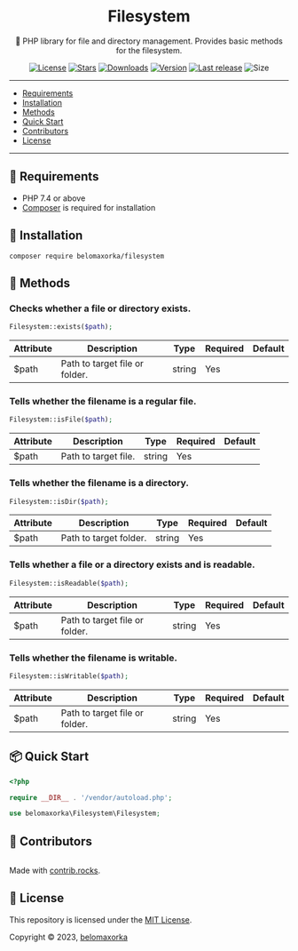 <h1 align="center">Filesystem</h1>
<p align="center">📁 PHP library for file and directory management. Provides basic methods for the filesystem.</p>

<p align="center">
  <a href="https://github.com/belomaxorka/filesystem/blob/main/LICENSE"><img src="https://img.shields.io/github/license/belomaxorka/filesystem" alt="License"></a>
  <a href="https://packagist.org/packages/torrentpier/torrentpier"><img src="https://img.shields.io/packagist/stars/belomaxorka/filesystem" alt="Stars"></a>
  <a href="https://packagist.org/packages/torrentpier/torrentpier"><img src="https://img.shields.io/packagist/dt/belomaxorka/filesystem" alt="Downloads"></a>
  <a href="https://packagist.org/packages/torrentpier/torrentpier"><img src="https://img.shields.io/packagist/v/belomaxorka/filesystem" alt="Version"></a>
  <a href="https://github.com/torrentpier/torrentpier/releases"><img src="https://img.shields.io/github/release-date/belomaxorka/filesystem" alt="Last release"></a>
  <img src="https://img.shields.io/github/repo-size/belomaxorka/filesystem" alt="Size">
</p>

---

- [Requirements](#-requirements)
- [Installation](#-installation)
- [Methods](#-methods)
- [Quick Start](#-quick-start)
- [Contributors](#-contributors)
- [License](#-license)

---

## 🔧 Requirements

* PHP 7.4 or above
* [Composer](https://getcomposer.org) is required for installation

## 💾 Installation

	composer require belomaxorka/filesystem

## 🎲 Methods

### Checks whether a file or directory exists.

```php
Filesystem::exists($path);
```

| Attribute | Description                    | Type   | Required | Default |
|-----------|--------------------------------|--------|----------|---------|
| $path     | Path to target file or folder. | string | Yes      |         |

### Tells whether the filename is a regular file.

```php
Filesystem::isFile($path);
```

| Attribute | Description          | Type   | Required | Default |
|-----------|----------------------|--------|----------|---------|
| $path     | Path to target file. | string | Yes      |         |

### Tells whether the filename is a directory.

```php
Filesystem::isDir($path);
```

| Attribute | Description            | Type   | Required | Default |
|-----------|------------------------|--------|----------|---------|
| $path     | Path to target folder. | string | Yes      |         |

### Tells whether a file or a directory exists and is readable.

```php
Filesystem::isReadable($path);
```

| Attribute | Description                    | Type   | Required | Default |
|-----------|--------------------------------|--------|----------|---------|
| $path     | Path to target file or folder. | string | Yes      |         |

### Tells whether the filename is writable.

```php
Filesystem::isWritable($path);
```

| Attribute | Description                    | Type   | Required | Default |
|-----------|--------------------------------|--------|----------|---------|
| $path     | Path to target file or folder. | string | Yes      |         |

## 📦 Quick Start

```php
<?php

require __DIR__ . '/vendor/autoload.php';

use belomaxorka\Filesystem\Filesystem;
```

## 💚 Contributors

<a href="https://github.com/belomaxorka/filesystem/graphs/contributors">
  <img src="https://contrib.rocks/image?repo=belomaxorka/filesystem"  alt=""/>
</a>

Made with [contrib.rocks](https://contrib.rocks).

## 📖 License

This repository is licensed under the [MIT License](LICENSE).

Copyright © 2023, [belomaxorka](https://github.com/belomaxorka)

